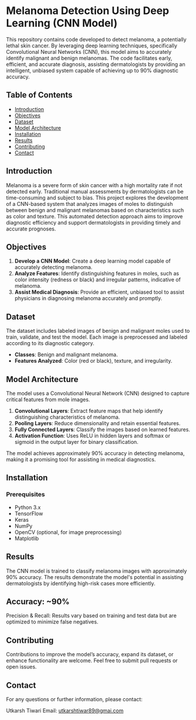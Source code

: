 # Melanoma Detection Using Deep Learning (CNN Model)

This repository contains code developed to detect melanoma, a potentially lethal skin cancer. By leveraging deep learning techniques, specifically Convolutional Neural Networks (CNN), this model aims to accurately identify malignant and benign melanomas. The code facilitates early, efficient, and accurate diagnosis, assisting dermatologists by providing an intelligent, unbiased system capable of achieving up to 90% diagnostic accuracy.

## Table of Contents

- [Introduction](#introduction)
- [Objectives](#objectives)
- [Dataset](#dataset)
- [Model Architecture](#model-architecture)
- [Installation](#installation)
- [Results](#results)
- [Contributing](#contributing)
- [Contact](#contact)

## Introduction

Melanoma is a severe form of skin cancer with a high mortality rate if not detected early. Traditional manual assessments by dermatologists can be time-consuming and subject to bias. This project explores the development of a CNN-based system that analyzes images of moles to distinguish between benign and malignant melanomas based on characteristics such as color and texture. This automated detection approach aims to improve diagnostic efficiency and support dermatologists in providing timely and accurate prognoses.

## Objectives

1. **Develop a CNN Model**: Create a deep learning model capable of accurately detecting melanoma.
2. **Analyze Features**: Identify distinguishing features in moles, such as color intensity (redness or black) and irregular patterns, indicative of melanoma.
3. **Assist Medical Diagnosis**: Provide an efficient, unbiased tool to assist physicians in diagnosing melanoma accurately and promptly.

## Dataset

The dataset includes labeled images of benign and malignant moles used to train, validate, and test the model. Each image is preprocessed and labeled according to its diagnostic category.

- **Classes**: Benign and malignant melanoma.
- **Features Analyzed**: Color (red or black), texture, and irregularity.


## Model Architecture

The model uses a Convolutional Neural Network (CNN) designed to capture critical features from mole images.

1. **Convolutional Layers**: Extract feature maps that help identify distinguishing characteristics of melanoma.
2. **Pooling Layers**: Reduce dimensionality and retain essential features.
3. **Fully Connected Layers**: Classify the images based on learned features.
4. **Activation Function**: Uses ReLU in hidden layers and softmax or sigmoid in the output layer for binary classification.

The model achieves approximately 90% accuracy in detecting melanoma, making it a promising tool for assisting in medical diagnostics.

## Installation

### Prerequisites

- Python 3.x
- TensorFlow
- Keras
- NumPy
- OpenCV (optional, for image preprocessing)
- Matplotlib

## Results
The CNN model is trained to classify melanoma images with approximately 90% accuracy. The results demonstrate the model's potential in assisting dermatologists by identifying high-risk cases more efficiently.

## Accuracy: ~90%
Precision & Recall: Results vary based on training and test data but are optimized to minimize false negatives.

## Contributing
Contributions to improve the model’s accuracy, expand its dataset, or enhance functionality are welcome. Feel free to submit pull requests or open issues.


## Contact
For any questions or further information, please contact:

Utkarsh Tiwari
Email: utkarshtiwar89@gmai.com

 
